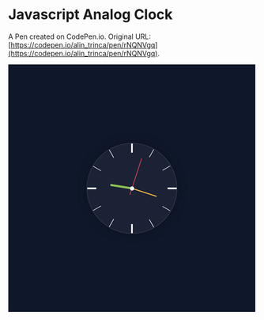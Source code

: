 # Javascript Analog Clock

A Pen created on CodePen.io. Original URL: [https://codepen.io/alin_trinca/pen/rNQNVgq](https://codepen.io/alin_trinca/pen/rNQNVgq).

![Javascript Analog Clock Screenshot](javascript-analog-clock.jpg)
